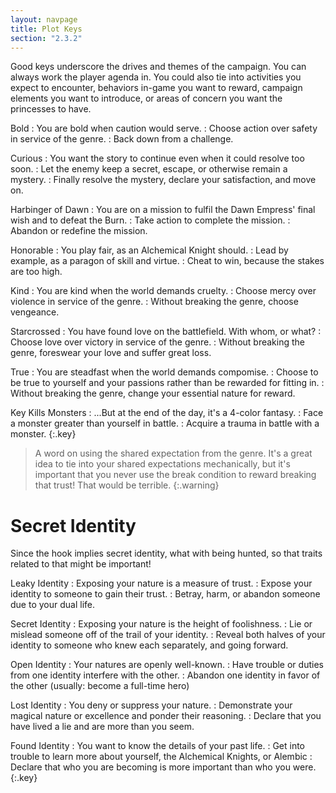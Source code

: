 ```yaml
---
layout: navpage
title: Plot Keys
section: "2.3.2"
---
```


Good keys underscore the drives and themes of the campaign.
You can always work the player agenda in.
You could also tie into activities you expect to encounter, behaviors in-game you want to reward, campaign elements you want to introduce, or areas of concern you want the princesses to have.

Bold
: You are bold when caution would serve.
  : Choose action over safety in service of the genre.
  : Back down from a challenge.

Curious
: You want the story to continue even when it could resolve too soon.
  : Let the enemy keep a secret, escape, or otherwise remain a mystery.
  : Finally resolve the mystery, declare your satisfaction, and move on.

Harbinger of Dawn
: You are on a mission to fulfil the Dawn Empress' final wish and to defeat the Burn.
  : Take action to complete the mission.
  : Abandon or redefine the mission.

Honorable
: You play fair, as an Alchemical Knight should.
  : Lead by example, as a paragon of skill and virtue.
  : Cheat to win, because the stakes are too high.

Kind
: You are kind when the world demands cruelty.
  : Choose mercy over violence in service of the genre.
  : Without breaking the genre, choose vengeance.

Starcrossed
: You have found love on the battlefield. With whom, or what?
  : Choose love over victory in service of the genre.
  : Without breaking the genre, foreswear your love and suffer great loss.

True
: You are steadfast when the world demands compomise.
  : Choose to be true to yourself and your passions rather than be rewarded for fitting in.
  : Without breaking the genre, change your essential nature for reward.

Key Kills Monsters
: ...But at the end of the day, it's a 4-color fantasy.
  : Face a monster greater than yourself in battle.
  : Acquire a trauma in battle with a monster.
{:.key}



> A word on using the shared expectation from the genre.
> It's a great idea to tie into your shared expectations mechanically,
> but it's important that you never use the break condition to reward breaking that trust!
> That would be terrible.
{:.warning}

# Secret Identity

Since the hook implies secret identity, what with being hunted, so that traits related to that might be important!

Leaky Identity
: Exposing your nature is a measure of trust.
  : Expose your identity to someone to gain their trust.
  : Betray, harm, or abandon someone due to your dual life.

Secret Identity
: Exposing your nature is the height of foolishness.
  : Lie or mislead someone off of the trail of your identity.
  : Reveal both halves of your identity to someone who knew each separately, and going forward.

Open Identity
: Your natures are openly well-known.
  : Have trouble or duties from one identity interfere with the other.
  : Abandon one identity in favor of the other (usually: become a full-time hero)

Lost Identity
: You deny or suppress your nature.
  : Demonstrate your magical nature or excellence and ponder their reasoning.
  : Declare that you have lived a lie and are more than you seem.

Found Identity
: You want to know the details of your past life.
  : Get into trouble to learn more about yourself, the Alchemical Knights, or Alembic
  : Declare that who you are becoming is more important than who you were.
{:.key}


